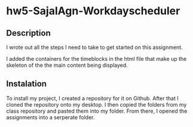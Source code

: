 # hw5-SajalAgn-Workdayscheduler

## Description
I wrote out all the steps I need to take to get started on this assignment.

I added the containers for the timeblocks in the html file that make up the skeleton of the the main content being displayed.

## Instalation
To install my project, I created a repository for it on Github. After that I cloned the repository onto my desktop. I then copied the folders from my class repository and pasted them into my folder. From there, I opened the assignments into a serperate folder.
